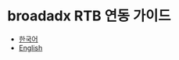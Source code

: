 # broadadx RTB 연동 가이드

* [한국어](/blob/main/broadadx_RTB_연동가이드.md) </br>
* [English](/blob/main/broadadx_RTB_Integration_Guide.md)

